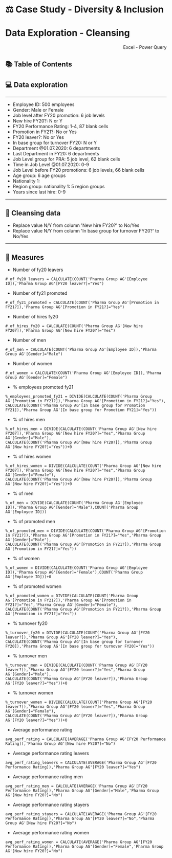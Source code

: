# :balance_scale:  Case Study - Diversity & Inclusion
# Data Exploration - Cleansing

<p align="right"> Excel - Power Query</p>

## :books: Table of Contents <!-- omit in toc -->


## 💻 Data exploration

---
- Employee ID: 500 employees
- Gender: Male or Female
- Job level after FY20 promotion: 6 job levels
- New hire FY20?: N or Y
- FY20 Performance Rating: 1-4, 87 blank cells
- Promotion in FY21?: No or Yes
- FY20 leaver?: No or Yes
- In base group for turnover FY20: N or Y
- Department @01.07.2020: 6 departments
- Last Department in FY20: 6 departments
- Job Level group for PRA: 5 job level, 62 blank cells
- Time in Job Level @01.07.2020: 0-9
- Job Level before FY20 promotions: 6 job levels, 66 blank cells
- Age group: 6 age groups 
- Nationality 1: 
- Region group: nationality 1: 5 region groups
- Years since last hire: 0-9

---
## 🧽 Cleansing data

- Replace value N/Y from column 'New hire FY20?' to No/Yes
- Replace value N/Y from column 'In base group for turnover FY20?' to No/Yes
---
## 🧮 Measures

- Number of fy20 leavers
```
#_of_fy20_leavers = CALCULATE(COUNT('Pharma Group AG'[Employee ID]),'Pharma Group AG'[FY20 leaver?]="Yes")
```
- Number of fy21 promoted
```
#_of_fy21_promoted = CALCULATE(COUNT('Pharma Group AG'[Promotion in FY21?]),'Pharma Group AG'[Promotion in FY21?]="Yes")
```
- Number of hires fy20
```
#_of_hires_fy20 = CALCULATE(COUNT('Pharma Group AG'[New hire FY20?]),'Pharma Group AG'[New hire FY20?]="Yes")
```
- Number of men
```
#_of_men = CALCULATE(COUNT('Pharma Group AG'[Employee ID]),'Pharma Group AG'[Gender]="Male")
```
- Number of women
```
#_of_women = CALCULATE(COUNT('Pharma Group AG'[Employee ID]),'Pharma Group AG'[Gender]="Female")
```
- % employees promoted fy21
```
%_employees_promoted_fy21 = DIVIDE(CALCULATE(COUNT('Pharma Group AG'[Promotion in FY21?]),'Pharma Group AG'[Promotion in FY21?]="Yes"),
CALCULATE(COUNT('Pharma Group AG'[In base group for Promotion FY21]),'Pharma Group AG'[In base group for Promotion FY21]="Yes"))
```
- % of hires men
```
%_of_hires_men = DIVIDE(CALCULATE(COUNT('Pharma Group AG'[New hire FY20?]),'Pharma Group AG'[New hire FY20?]="Yes",'Pharma Group AG'[Gender]="Male"),
CALCULATE(COUNT('Pharma Group AG'[New hire FY20?]),'Pharma Group AG'[New hire FY20?]="Yes"))+0
```
- % of hires women 
```
%_of_hires_women = DIVIDE(CALCULATE(COUNT('Pharma Group AG'[New hire FY20?]),'Pharma Group AG'[New hire FY20?]="Yes",'Pharma Group AG'[Gender]="Female"),
CALCULATE(COUNT('Pharma Group AG'[New hire FY20?]),'Pharma Group AG'[New hire FY20?]="Yes"))+0
```
- % of men
```
%_of_men = DIVIDE(CALCULATE(COUNT('Pharma Group AG'[Employee ID]),'Pharma Group AG'[Gender]="Male"),COUNT('Pharma Group AG'[Employee ID]))
```
- % of promoted men
```
%_of_promoted_men = DIVIDE(CALCULATE(COUNT('Pharma Group AG'[Promotion in FY21?]),'Pharma Group AG'[Promotion in FY21?]="Yes",'Pharma Group AG'[Gender]="Male"),
CALCULATE(COUNT('Pharma Group AG'[Promotion in FY21?]),'Pharma Group AG'[Promotion in FY21?]="Yes"))
```
- % of women 
```
%_of_women = DIVIDE(CALCULATE(COUNT('Pharma Group AG'[Employee ID]),'Pharma Group AG'[Gender]="Female"),COUNT('Pharma Group AG'[Employee ID]))+0
```
- % of promoted women 
```
%_of_promoted_women = DIVIDE(CALCULATE(COUNT('Pharma Group AG'[Promotion in FY21?]),'Pharma Group AG'[Promotion in FY21?]="Yes",'Pharma Group AG'[Gender]="Female"),
CALCULATE(COUNT('Pharma Group AG'[Promotion in FY21?]),'Pharma Group AG'[Promotion in FY21?]="Yes"))
```
- % turnover fy20 
```
%_turnover_fy20 = DIVIDE(CALCULATE(COUNT('Pharma Group AG'[FY20 leaver?]),'Pharma Group AG'[FY20 leaver?]="Yes"),
CALCULATE(COUNT('Pharma Group AG'[In base group for turnover FY20]),'Pharma Group AG'[In base group for turnover FY20]="Yes"))
```
- % turnover men 
```
%_turnover_men = DIVIDE(CALCULATE(COUNT('Pharma Group AG'[FY20 leaver?]),'Pharma Group AG'[FY20 leaver?]="Yes",'Pharma Group AG'[Gender]="Male"),
CALCULATE(COUNT('Pharma Group AG'[FY20 leaver?]),'Pharma Group AG'[FY20 leaver?]="Yes"))+0
```
- % turnover women 
```
%_turnover_women = DIVIDE(CALCULATE(COUNT('Pharma Group AG'[FY20 leaver?]),'Pharma Group AG'[FY20 leaver?]="Yes",'Pharma Group AG'[Gender]="Female"),
CALCULATE(COUNT('Pharma Group AG'[FY20 leaver?]),'Pharma Group AG'[FY20 leaver?]="Yes"))+0
```
- Average performance rating
```
avg_perf_rating = CALCULATE(AVERAGE('Pharma Group AG'[FY20 Performance Rating]),'Pharma Group AG'[New hire FY20?]="No")
```
- Average performance rating leavers 
```
avg_perf_rating_leavers = CALCULATE(AVERAGE('Pharma Group AG'[FY20 Performance Rating]),'Pharma Group AG'[FY20 leaver?]="Yes")
```
- Average performance rating men 
```
avg_perf_rating_men = CALCULATE(AVERAGE('Pharma Group AG'[FY20 Performance Rating]),'Pharma Group AG'[Gender]="Male",'Pharma Group AG'[New hire FY20?]="No")
```
- Average performance rating stayers 
```
avg_perf_rating_stayers = CALCULATE(AVERAGE('Pharma Group AG'[FY20 Performance Rating]),'Pharma Group AG'[FY20 leaver?]="No",'Pharma Group AG'[New hire FY20?]="No")
```
- Average performance rating women 
```
avg_perf_rating_women = CALCULATE(AVERAGE('Pharma Group AG'[FY20 Performance Rating]),'Pharma Group AG'[Gender]="Female",'Pharma Group AG'[New hire FY20?]="No")
```

